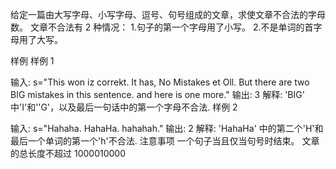 给定一篇由大写字母、小写字母、逗号、句号组成的文章，求使文章不合法的字母数。
文章不合法有 2 种情况： 1.句子的第一个字母用了小写。 2.不是单词的首字母用了大写。

样例
样例 1

输入: s="This won iz correkt. It has, No Mistakes et Oll. But there are two BIG mistakes in this sentence. and here is one more."
输出: 3
解释:
'BIG' 中'I'和''G'，以及最后一句话中的第一个字母不合法.
样例 2

输入: s="Hahaha. HahaHa. hahahah."
输出: 2
解释:
'HahaHa' 中的第二个'H'和最后一个单词的第一个'h'不合法.
注意事项
一个句子当且仅当句号时结束。
文章的总长度不超过 1000010000
